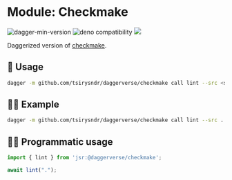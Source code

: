 # Module: Checkmake

![dagger-min-version](https://img.shields.io/badge/dagger-v0.10.0-blue?color=3D66FF)
![deno compatibility](https://shield.deno.dev/deno/^1.41)
[![](https://jsr.io/badges/@daggerverse/checkmake)](https://jsr.io/@daggerverse/checkmake)

Daggerized version of [checkmake](https://github.com/mrtazz/checkmake).

## 🚀 Usage

```sh
dagger -m github.com/tsirysndr/daggerverse/checkmake call lint --src <source>
```

## 🧑‍🔬 Example

```sh
dagger -m github.com/tsirysndr/daggerverse/checkmake call lint --src .
```

## 🧑‍💻 Programmatic usage

```typescript
import { lint } from 'jsr:@daggerverse/checkmake';

await lint(".");
```

